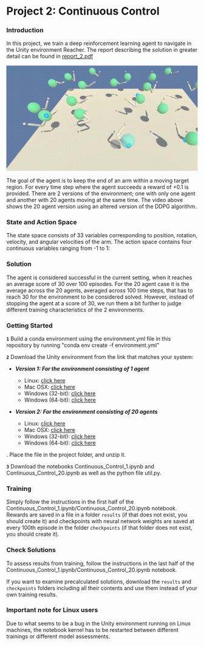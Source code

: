 [//]: # (Image References)

[image1]: https://github.com/aldebaransearch/udacity_drl_project_2/blob/main/reacher.gif "Trained Agent"

# Project 2: Continuous Control

### Introduction

In this project, we train a deep reinforcement learning agent to navigate in the Unity environment Reacher. The report describing the solution in greater detail can be found in [report_2.pdf](https://github.com/aldebaransearch/udacity_drl_project_2/blob/main/report_2.pdf)  

![Trained Agent][image1]

The goal of the agent is to keep the end of an arm within a moving target region. For every time step where the agent succeeds a reward of +0.1 is provided. There are 2 versions of the environment; one with only one agent and another with 20 agents moving at the same time. The video above shows the 20 agent version using an altered version of the DDPG algorithm.  

### State and Action Space
The state space consists of 33 variables corresponding to position, rotation, velocity, and angular velocities of the arm. The action space contains four continuous variables ranging from -1 to 1:

### Solution
The agent is considered successful in the current setting, when it reaches an average score of 30 over 100 episodes. For the 20 agent case it is the average across the 20 agents, averaged across 100 time steps, that has to reach 30 for the environment to be considered solved. However, instead of stopping the agent at a score of 30, we run them a bit further to judge different training characteristics of the 2 environments.

### Getting Started
**`1`** Build a conda environment using the environment.yml file in this repository by running "conda env create -f environment.yml"

**`2`** Download the Unity environment from the link that matches your system:
 - **_Version 1: For the environment consisting of 1 agent_**
    - Linux: [click here](https://s3-us-west-1.amazonaws.com/udacity-drlnd/P2/Reacher/one_agent/Reacher_Linux.zip)
    - Mac OSX: [click here](https://s3-us-west-1.amazonaws.com/udacity-drlnd/P2/Reacher/one_agent/Reacher.app.zip)
    - Windows (32-bit): [click here](https://s3-us-west-1.amazonaws.com/udacity-drlnd/P2/Reacher/one_agent/Reacher_Windows_x86.zip)
    - Windows (64-bit): [click here](https://s3-us-west-1.amazonaws.com/udacity-drlnd/P2/Reacher/one_agent/Reacher_Windows_x86_64.zip)

- **_Version 2: For the environment consisting of 20 agents_**
    - Linux: [click here](https://s3-us-west-1.amazonaws.com/udacity-drlnd/P2/Reacher/Reacher_Linux.zip)
    - Mac OSX: [click here](https://s3-us-west-1.amazonaws.com/udacity-drlnd/P2/Reacher/Reacher.app.zip)
    - Windows (32-bit): [click here](https://s3-us-west-1.amazonaws.com/udacity-drlnd/P2/Reacher/Reacher_Windows_x86.zip)
    - Windows (64-bit): [click here](https://s3-us-west-1.amazonaws.com/udacity-drlnd/P2/Reacher/Reacher_Windows_x86_64.zip)

. Place the file in the project folder, and unzip it.

**`3`** Download the notebooks Continuous_Control_1.ipynb and Continuous_Control_20.ipynb as well as the python file util.py.

### Training
Simply follow the instructions in the first half of the Continuous_Control_1.ipynb/Continuous_Control_20.ipynb notebook. Rewards are saved in a file in a folder `results` (if that does not exist, you should create it) and checkpoints with neural network weights are saved at every 100th episode in the folder `checkpoints` (if that folder does not exist, you should create it).

### Check Solutions
To assess results from training, follow the instructions in the last half of the Continuous_Control_1.ipynb/Continuous_Control_20.ipynb notebook. 

If you want to examine precalculated solutions, download the `results` and `checkpoints` folders including all their contents and use them instead of your own training results.

### Important note for Linux users
Due to what seems to be a bug in the Unity environment running on Linux machines, the notebook kernel has to be restarted between different trainings or different model assessments.


